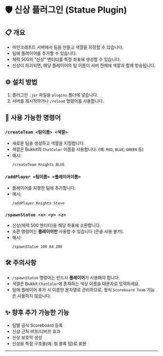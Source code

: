 # 🛡️ 신상 플러그인 (Statue Plugin)

## 📋 개요
- 마인크래프트 서버에서 팀을 만들고 색깔을 지정할 수 있습니다.
- 팀에 플레이어를 추가할 수 있습니다.
- 체력 500의 "신상" 엔티티를 특정 좌표에 생성할 수 있습니다.
- 신상이 파괴되면, 해당 플레이어의 팀 이름이 서버 전체에 색깔과 함께 방송됩니다.

## ⚙️ 설치 방법
1. 플러그인 `.jar` 파일을 `plugins` 폴더에 넣습니다.
2. 서버를 재시작하거나 `/reload` 명령어를 사용합니다.

## 📜 사용 가능한 명령어

### `/createTeam <팀이름> <색깔>`
- 새로운 팀을 생성하고 색깔을 지정합니다.
- 색깔은 Bukkit의 `ChatColor` 이름을 사용합니다. (예: `RED`, `BLUE`, `GREEN` 등)
- 예시:  
  ```
  /createTeam Knights BLUE
  ```

### `/addPlayer <팀이름> <플레이어이름>`
- 플레이어를 지정한 팀에 추가합니다.
- 예시:  
  ```
  /addPlayer Knights Steve
  ```

### `/spawnStatue <x> <y> <z>`
- 신상(체력 500 엔티티)을 해당 좌표에 소환합니다.
- 소환 명령어는 **플레이어만** 사용할 수 있습니다 (콘솔 사용 불가).
- 예시:  
  ```
  /spawnStatue 100 64 200
  ```

## 🛠️ 주의사항
- `/spawnStatue` 명령어는 반드시 **플레이어**가 사용해야 합니다.
- 색깔은 Bukkit `ChatColor`에 존재하는 색상 이름을 대문자로 입력하세요.
- 팀에 플레이어 추가 시 이름만 문자열로 관리하므로, 정식 `Scoreboard Team` 기능은 사용하지 않습니다.

## ✨ 향후 추가 가능한 기능
- 팀별 공식 Scoreboard 등록
- 신상 근처 버프/디버프 효과
- 신상 보호막 생성
- 신상을 특정 구조물(예: 철 블록 탑)로 표현

---
